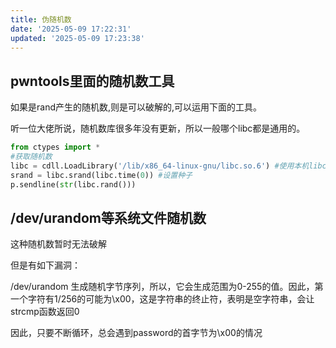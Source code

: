 ```yaml
---
title: 伪随机数
date: '2025-05-09 17:22:31'
updated: '2025-05-09 17:23:38'
---
```

## pwntools里面的随机数工具
如果是rand产生的随机数,则是可以破解的,可以运用下面的工具。

听一位大佬所说，随机数库很多年没有更新，所以一般哪个libc都是通用的。

```python
from ctypes import *
#获取随机数
libc = cdll.LoadLibrary('/lib/x86_64-linux-gnu/libc.so.6') #使用本机libc
srand = libc.srand(libc.time(0)) #设置种子
p.sendline(str(libc.rand()))
```

## /dev/urandom等系统文件随机数
这种随机数暂时无法破解

但是有如下漏洞：

/dev/urandom 生成随机字节序列，所以，它会生成范围为0-255的值。因此，第一个字符有1/256的可能为\x00，这是字符串的终止符，表明是空字符串，会让strcmp函数返回0

因此，只要不断循环，总会遇到password的首字节为\x00的情况

